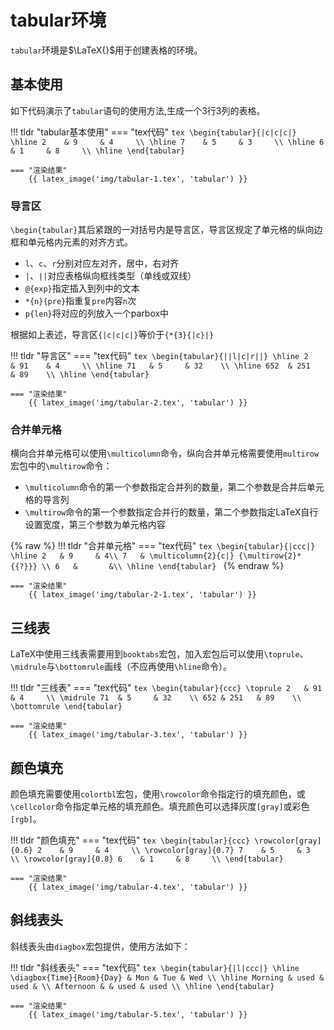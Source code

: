 # tabular环境

`tabular`环境是$\LaTeX{}$用于创建表格的环境。

## 基本使用

如下代码演示了`tabular`语句的使用方法,生成一个3行3列的表格。

!!! tldr "tabular基本使用"
    === "tex代码"
        ```tex
        \begin{tabular}{|c|c|c|}
            \hline 2    & 9     & 4     \\
            \hline 7    & 5     & 3     \\
            \hline 6    & 1     & 8     \\
            \hline
        \end{tabular}
        ```

    === "渲染结果"
        {{ latex_image('img/tabular-1.tex', 'tabular') }}

### 导言区

`\begin{tabular}`其后紧跟的一对括号内是导言区，导言区规定了单元格的纵向边框和单元格内元素的对齐方式。

* `l`、`c`、`r`分别对应左对齐，居中，右对齐
* `|`、`||`对应表格纵向框线类型（单线或双线）
* `@{exp}`指定插入到列中的文本
* `*{n}{pre}`指重复`pre`内容`n`次
* `p{len}`将对应的列放入一个parbox中

根据如上表述，导言区`{|c|c|c|}`等价于`{*{3}{|c}|}`

!!! tldr "导言区"
    === "tex代码"
        ```tex
        \begin{tabular}{||l|c|r||}
            \hline 2    & 91    & 4     \\
            \hline 71   & 5     & 32    \\
            \hline 652  & 251   & 89    \\
            \hline
        \end{tabular}
        ```

    === "渲染结果"
        {{ latex_image('img/tabular-2.tex', 'tabular') }}

### 合并单元格

横向合并单元格可以使用`\multicolumn`命令，纵向合并单元格需要使用`multirow`宏包中的`\multirow`命令：

* `\multicolumn`命令的第一个参数指定合并列的数量，第二个参数是合并后单元格的导言列
* `\multirow`命令的第一个参数指定合并行的数量，第二个参数指定LaTeX自行设置宽度，第三个参数为单元格内容

{% raw %}
!!! tldr "合并单元格"
    === "tex代码"
        ```tex
        \begin{tabular}{|ccc|}
            \hline
            2   & 9     & 4\\
            7   & \multicolumn{2}{c|} {\multirow{2}*{{?}}} \\
            6   &       &\\
            \hline
        \end{tabular}
        ```
{% endraw %}

    === "渲染结果"
        {{ latex_image('img/tabular-2-1.tex', 'tabular') }}

## 三线表

LaTeX中使用三线表需要用到`booktabs`宏包，加入宏包后可以使用`\toprule`、`\midrule`与`\bottomrule`画线（不应再使用`\hline`命令）。

!!! tldr "三线表"
    === "tex代码"
        ```tex
        \begin{tabular}{ccc}
            \toprule
            2   & 91    & 4     \\
            \midrule
            71  & 5     & 32    \\
            652 & 251   & 89    \\
            \bottomrule
        \end{tabular}
        ```

    === "渲染结果"
        {{ latex_image('img/tabular-3.tex', 'tabular') }}

## 颜色填充

颜色填充需要使用`colortbl`宏包，使用`\rowcolor`命令指定行的填充颜色，或`\cellcolor`命令指定单元格的填充颜色。填充颜色可以选择灰度`[gray]`或彩色`[rgb]`。

!!! tldr "颜色填充"
    === "tex代码"
        ```tex
        \begin{tabular}{ccc}
            \rowcolor[gray]{0.6} 2    & 9     & 4     \\
            \rowcolor[gray]{0.7} 7    & 5     & 3     \\
            \rowcolor[gray]{0.8} 6    & 1     & 8     \\
        \end{tabular}
        ```

    === "渲染结果"
        {{ latex_image('img/tabular-4.tex', 'tabular') }}

## 斜线表头

斜线表头由`diagbox`宏包提供，使用方法如下：

!!! tldr "斜线表头"
    === "tex代码"
        ```tex
        \begin{tabular}{|l|ccc|}
            \hline
            \diagbox{Time}{Room}{Day} & Mon & Tue & Wed \\
            \hline
            Morning & used & used & \\
            Afternoon & & used & used \\
            \hline
        \end{tabular}
        ```

    === "渲染结果"
        {{ latex_image('img/tabular-5.tex', 'tabular') }}
